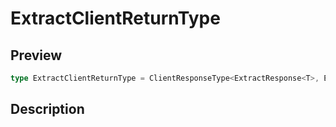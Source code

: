 
      
# ExtractClientReturnType

<div class="api-docs__section" data-reactroot="">

## Preview

</div><div class="api-docs__preview type single" data-reactroot="">

```ts
type ExtractClientReturnType = ClientResponseType<ExtractResponse<T>, ExtractError<T>>;
```

</div><div class="api-docs__section" data-reactroot="">

## Description

</div><div class="api-docs__description" data-reactroot=""><span class="api-docs__do-not-parse">



</span></div>